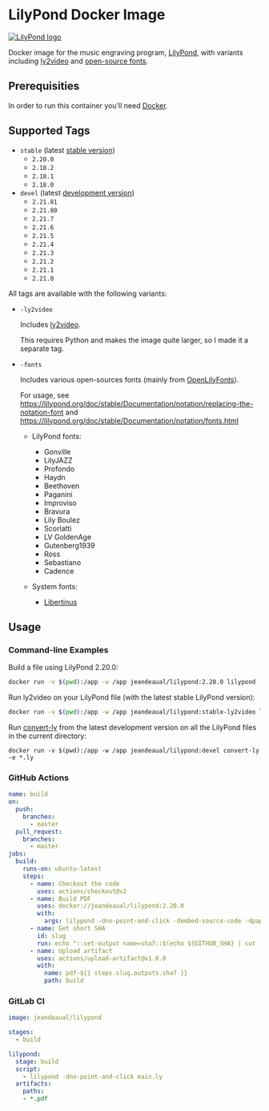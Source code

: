 # LilyPond Docker Image

[![LilyPond logo](https://lilypond.org/pictures/double-lily-modified3.png)](https://lilypond.org)

Docker image for the music engraving program, [LilyPond](https://lilypond.org/), with variants including [ly2video](https://github.com/aspiers/ly2video) and [open-source fonts](https://github.com/OpenLilyPondFonts).

## Prerequisities

In order to run this container you'll need [Docker](https://docs.docker.com/get-started/#set-up-your-docker-environment).

## Supported Tags

* `stable` (latest [stable version](https://lilypond.org/download.html))
    * `2.20.0`
    * `2.18.2`
    * `2.18.1`
    * `2.18.0`
* `devel` (latest [development version](https://lilypond.org/development.html))
    * `2.21.81`
    * `2.21.80`
    * `2.21.7`
    * `2.21.6`
    * `2.21.5`
    * `2.21.4`
    * `2.21.3`
    * `2.21.2`
    * `2.21.1`
    * `2.21.0`

All tags are available with the following variants:

* `-ly2video`

    Includes [ly2video](https://github.com/aspiers/ly2video).

    This requires Python and makes the image quite larger, so I made it a separate tag.

* `-fonts`

    Includes various open-sources fonts (mainly from [OpenLilyFonts](https://github.com/OpenLilyPondFonts])).

    For usage, see <https://lilypond.org/doc/stable/Documentation/notation/replacing-the-notation-font> and <https://lilypond.org/doc/stable/Documentation/notation/fonts.html>

    * LilyPond fonts:

        * Gonville
        * LilyJAZZ
        * Profondo
        * Haydn
        * Beethoven
        * Paganini
        * Improviso
        * Bravura
        * Lily Boulez
        * Scorlatti
        * LV GoldenAge
        * Gutenberg1939
        * Ross
        * Sebastiano
        * Cadence

    * System fonts:
        * [Libertinus](https://github.com/alerque/libertinus)

## Usage

### Command-line Examples

Build a file using LilyPond 2.20.0:

```sh
docker run -v $(pwd):/app -w /app jeandeaual/lilypond:2.20.0 lilypond -dno-point-and-click main.ly
```

Run ly2video on your LilyPond file (with the latest stable LilyPond version):

```sh
docker run -v $(pwd):/app -w /app jeandeaual/lilypond:stable-ly2video ly2video main.ly
```

Run [convert-ly](https://lilypond.org/doc/stable/Documentation/usage/invoking-convert_002dly) from the latest development version on all the LilyPond files in the current directory:

```shell
docker run -v $(pwd):/app -w /app jeandeaual/lilypond:devel convert-ly -e *.ly
```

### GitHub Actions

```yml
name: build
on:
  push:
    branches:
      - master
  pull_request:
    branches:
      - master
jobs:
  build:
    runs-on: ubuntu-latest
    steps:
      - name: Checkout the code
        uses: actions/checkout@v2
      - name: Build PDF
        uses: docker://jeandeaual/lilypond:2.20.0
        with:
          args: lilypond -dno-point-and-click -dembed-source-code -dpaper-size=\"a4\" -o build main.ly
      - name: Get short SHA
        id: slug
        run: echo "::set-output name=sha7::$(echo ${GITHUB_SHA} | cut -c1-7)"
      - name: Upload artifact
        uses: actions/upload-artifact@v1.0.0
        with:
          name: pdf-${{ steps.slug.outputs.sha7 }}
          path: build
```

### GitLab CI

```yml
image: jeandeaual/lilypond

stages:
  - build

lilypond:
  stage: build
  script:
    - lilypond -dno-point-and-click main.ly
  artifacts:
    paths:
    - *.pdf
```
